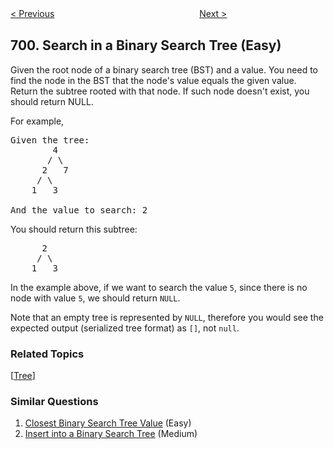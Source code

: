 <!--|This file generated by command(leetcode description); DO NOT EDIT.    |-->
<!--+----------------------------------------------------------------------+-->
<!--|@author    openset <openset.wang@gmail.com>                           |-->
<!--|@link      https://github.com/openset                                 |-->
<!--|@home      https://github.com/openset/leetcode                        |-->
<!--+----------------------------------------------------------------------+-->

[< Previous](https://github.com/openset/leetcode/tree/master/problems/falling-squares "Falling Squares")
　　　　　　　　　　　　　　　　
[Next >](https://github.com/openset/leetcode/tree/master/problems/insert-into-a-binary-search-tree "Insert into a Binary Search Tree")

## 700. Search in a Binary Search Tree (Easy)

<p>Given the root node of a binary search tree (BST) and a value. You need to find the node in the BST that the node&#39;s value equals the given value. Return the subtree rooted with that node. If such node doesn&#39;t exist, you should return NULL.</p>

<p>For example,&nbsp;</p>

<pre>
Given the tree:
        4
       / \
      2   7
     / \
    1   3

And the value to search: 2
</pre>

<p>You should return this subtree:</p>

<pre>
      2     
     / \   
    1   3
</pre>

<p>In the example above, if we want to search the value <code>5</code>, since there is no node with value <code>5</code>, we should return <code>NULL</code>.</p>

<p>Note that an empty tree is represented by <code>NULL</code>, therefore you would see the expected output (serialized tree format) as&nbsp;<code>[]</code>, not <code>null</code>.</p>

### Related Topics
  [[Tree](https://github.com/openset/leetcode/tree/master/tag/tree/README.md)]

### Similar Questions
  1. [Closest Binary Search Tree Value](https://github.com/openset/leetcode/tree/master/problems/closest-binary-search-tree-value) (Easy)
  1. [Insert into a Binary Search Tree](https://github.com/openset/leetcode/tree/master/problems/insert-into-a-binary-search-tree) (Medium)
